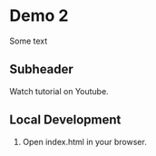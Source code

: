 # Demo 2

Some text

## Subheader

Watch tutorial on Youtube.

## Local Development

1. Open index.html in your browser.
